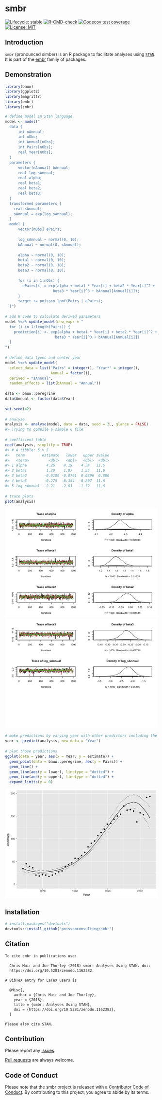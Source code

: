 
<!-- README.md is generated from README.Rmd. Please edit that file -->

# smbr

<!-- badges: start -->

[![Lifecycle:
stable](https://img.shields.io/badge/lifecycle-stable-brightgreen.svg)](https://lifecycle.r-lib.org/articles/stages.html#stable)
[![R-CMD-check](https://github.com/poissonconsulting/smbr/actions/workflows/R-CMD-check.yaml/badge.svg)](https://github.com/poissonconsulting/smbr/actions/workflows/R-CMD-check.yaml)
[![Codecov test
coverage](https://codecov.io/gh/poissonconsulting/smbr/branch/master/graph/badge.svg)](https://codecov.io/gh/poissonconsulting/smbr?branch=master)
[![License:
MIT](https://img.shields.io/badge/License-MIT-green.svg)](https://opensource.org/licenses/MIT)
<!-- badges: end -->

## Introduction

`smbr` (pronounced simber) is an R package to facilitate analyses using
[`STAN`](http://mc-stan.org). It is part of the
[embr](https://github.com/poissonconsulting/embr) family of packages.

## Demonstration

``` r
library(bauw)
library(ggplot2)
library(magrittr)
library(embr)
library(smbr)
```

``` r
# define model in Stan language
model <- model("
  data {
      int nAnnual;
      int nObs;
      int Annual[nObs];
      int Pairs[nObs];
      real Year[nObs];
  }
  parameters {
      vector[nAnnual] bAnnual;
      real log_sAnnual;
      real alpha;
      real beta1;
      real beta2;
      real beta3;
  }
  transformed parameters {
    real sAnnual;
    sAnnual = exp(log_sAnnual);
  }
  model {
      vector[nObs] ePairs;
    
      log_sAnnual ~ normal(0, 10);
      bAnnual ~ normal(0, sAnnual);

      alpha ~ normal(0, 10);
      beta1 ~ normal(0, 10);
      beta2 ~ normal(0, 10);
      beta3 ~ normal(0, 10);

      for (i in 1:nObs) {
        ePairs[i] = exp(alpha + beta1 * Year[i] + beta2 * Year[i]^2 + 
                      beta3 * Year[i]^3 + bAnnual[Annual[i]]);
      }
      target += poisson_lpmf(Pairs | ePairs);
  }")

# add R code to calculate derived parameters
model %<>% update_model(new_expr = "
  for (i in 1:length(Pairs)) {
    prediction[i] <- exp(alpha + beta1 * Year[i] + beta2 * Year[i]^2 + 
                       beta3 * Year[i]^3 + bAnnual[Annual[i]])
  }
")

# define data types and center year
model %<>% update_model(
  select_data = list("Pairs" = integer(), "Year*" = integer(), 
                     Annual = factor()),
  derived = "sAnnual",
  random_effects = list(bAnnual = "Annual"))

data <- bauw::peregrine
data$Annual <- factor(data$Year)

set.seed(42)

# analyse
analysis <- analyse(model, data = data, seed = 3L, glance = FALSE)
#> Trying to compile a simple C file

# coefficient table
coef(analysis, simplify = TRUE)
#> # A tibble: 5 × 5
#>   term        estimate   lower   upper svalue
#>   <term>         <dbl>   <dbl>   <dbl>  <dbl>
#> 1 alpha         4.26    4.19    4.34   11.6  
#> 2 beta1         1.20    1.07    1.35   11.6  
#> 3 beta2        -0.0189 -0.0791  0.0396  0.880
#> 4 beta3        -0.275  -0.354  -0.207  11.6  
#> 5 log_sAnnual  -2.21   -2.83   -1.72   11.6

# trace plots
plot(analysis)
```

![](tools/README-unnamed-chunk-3-1.png)<!-- -->![](tools/README-unnamed-chunk-3-2.png)<!-- -->

``` r
# make predictions by varying year with other predictors including the random effect of Annual held constant
year <- predict(analysis, new_data = "Year")

# plot those predictions
ggplot(data = year, aes(x = Year, y = estimate)) +
  geom_point(data = bauw::peregrine, aes(y = Pairs)) +
  geom_line() +
  geom_line(aes(y = lower), linetype = "dotted") +
  geom_line(aes(y = upper), linetype = "dotted") +
  expand_limits(y = 0)
```

![](tools/README-unnamed-chunk-4-1.png)<!-- -->

## Installation

``` r
# install.packages("devtools")
devtools::install_github("poissonconsulting/smbr")
```

## Citation

    To cite smbr in publications use:

      Chris Muir and Joe Thorley (2018) smbr: Analyses Using STAN. doi:
      https://doi.org/10.5281/zenodo.1162382.

    A BibTeX entry for LaTeX users is

      @Misc{,
        author = {Chris Muir and Joe Thorley},
        year = {2018},
        title = {smbr: Analyses Using STAN},
        doi = {https://doi.org/10.5281/zenodo.1162382},
      }

    Please also cite STAN.

## Contribution

Please report any
[issues](https://github.com/poissonconsulting/smbr/issues).

[Pull requests](https://github.com/poissonconsulting/smbr/pulls) are
always welcome.

## Code of Conduct

Please note that the smbr project is released with a [Contributor Code
of
Conduct](https://contributor-covenant.org/version/2/0/CODE_OF_CONDUCT.html).
By contributing to this project, you agree to abide by its terms.
